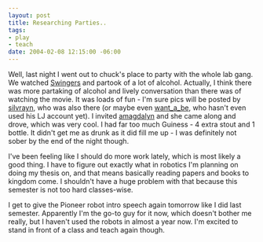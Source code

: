 ```yaml
--- 
layout: post
title: Researching Parties..
tags: 
- play
- teach
date: 2004-02-08 12:15:00 -06:00
---
```

Well, last night I went out to chuck's place to party with the whole lab gang.  We watched <a href="http://us.imdb.com/title/tt0117802/">Swingers</a> and partook of a lot of alcohol.  Actually, I think there was more partaking of alcohol and lively conversation than there was of watching the movie.  It was loads of fun - I'm sure pics will be posted by <a href="http://silvrayn.livejournal.com">silvrayn</a>, who was also there (or maybe even <a href="http://want_a_be.livejournal.com">want_a_be</a>, who hasn't even used his LJ account yet).  I invited <a href="http://amagdalyn.livejournal.com">amagdalyn</a> and she came along and drove, which was very cool.  I had far too much Guiness - 4 extra stout and 1 bottle.  It didn't get me as drunk as it did fill me up - I was definitely not sober by the end of the night though.

I've been feeling like I should do more work lately, which is most likely a good thing.  I have to figure out exactly what in robotics I'm planning on doing my thesis on, and that means basically reading papers and books to kingdom come.  I shouldn't have a huge problem with that because this semester is not too hard classes-wise.

I get to give the Pioneer robot intro speech again tomorrow like I did last semester.  Apparently I'm the go-to guy for it now, which doesn't bother me really, but I haven't used the robots in almost a year now.  I'm excited to stand in front of a class and teach again though.
